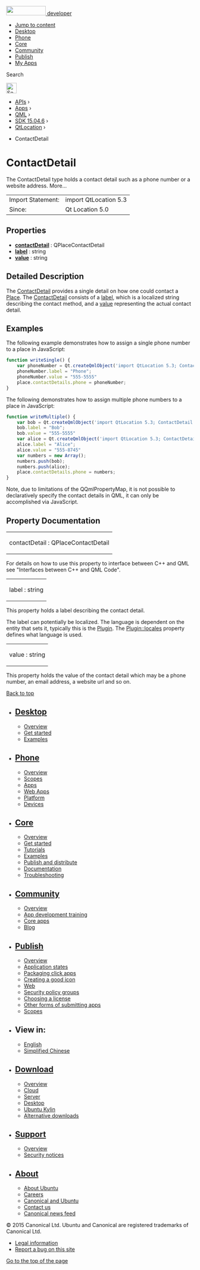 <a href="https://developer.ubuntu.com/" class="logo-ubuntu"><img src="https://developer.ubuntu.com/assets/sites/ubuntu/latest/u/img/logos/logo-ubuntu-orange.svg" width="106" height="25" /> <span>developer</span></a>

-   [Jump to content](index.html#main-content)
-   [Desktop](https://developer.ubuntu.com/en/desktop/)
-   [Phone](https://developer.ubuntu.com/en/phone/)
-   [Core](https://developer.ubuntu.com/core)
-   [Community](https://developer.ubuntu.com/en/community/)
-   [Publish](https://developer.ubuntu.com/en/publish/)
-   [My Apps](https://myapps.developer.ubuntu.com/)

Search

<img src="https://developer.ubuntu.com/assets/sites/ubuntu/latest/u/img/search-white.svg" alt="Search" height="28" />

-   [APIs](../../../../index.html) ›
-   [Apps](../../../index.html) ›
-   [QML](../../index.html) ›
-   [SDK 15.04.6](../index.html) ›
-   [QtLocation](../QtLocation/index.html) ›

<!-- -->

-   ContactDetail

ContactDetail
=============

<span class="subtitle"></span>
The ContactDetail type holds a contact detail such as a phone number or a website address. More...

|                   |                       |
|-------------------|-----------------------|
| Import Statement: | import QtLocation 5.3 |
| Since:            | Qt Location 5.0       |

<span id="properties"></span>
Properties
----------

-   ****[contactDetail](../../sdk-15.04.1/QtLocation.ContactDetail/index.html#contactDetail-prop)**** : QPlaceContactDetail
-   ****[label](../../sdk-15.04.1/QtLocation.ContactDetail/index.html#label-prop)**** : string
-   ****[value](../../sdk-15.04.1/QtLocation.ContactDetail/index.html#value-prop)**** : string

<span id="details"></span>
Detailed Description
--------------------

The [ContactDetail](../../sdk-15.04.1/QtLocation.ContactDetail/index.html) provides a single detail on how one could contact a [Place](../../sdk-15.04.1/QtLocation.location-cpp-qml/index.html#place). The [ContactDetail](../../sdk-15.04.1/QtLocation.ContactDetail/index.html) consists of a [label](../../sdk-15.04.1/QtLocation.ContactDetail/index.html#label-prop), which is a localized string describing the contact method, and a [value](../../sdk-15.04.1/QtLocation.ContactDetail/index.html#value-prop) representing the actual contact detail.

<span id="examples"></span>
Examples
--------

The following example demonstrates how to assign a single phone number to a place in JavaScript:

``` qml
function writeSingle() {
    var phoneNumber = Qt.createQmlObject('import QtLocation 5.3; ContactDetail {}', place);
    phoneNumber.label = "Phone";
    phoneNumber.value = "555-5555"
    place.contactDetails.phone = phoneNumber;
}
```

The following demonstrates how to assign multiple phone numbers to a place in JavaScript:

``` qml
function writeMultiple() {
    var bob = Qt.createQmlObject('import QtLocation 5.3; ContactDetail {}', place);
    bob.label = "Bob";
    bob.value = "555-5555"
    var alice = Qt.createQmlObject('import QtLocation 5.3; ContactDetail {}', place);
    alice.label = "Alice";
    alice.value = "555-8745"
    var numbers = new Array();
    numbers.push(bob);
    numbers.push(alice);
    place.contactDetails.phone = numbers;
}
```

Note, due to limitations of the QQmlPropertyMap, it is not possible to declaratively specify the contact details in QML, it can only be accomplished via JavaScript.

Property Documentation
----------------------

<table>
<colgroup>
<col width="100%" />
</colgroup>
<tbody>
<tr class="odd">
<td><p><span id="contactDetail-prop"></span><span class="name">contactDetail</span> : <span class="type">QPlaceContactDetail</span></p></td>
</tr>
</tbody>
</table>

For details on how to use this property to interface between C++ and QML see "Interfaces between C++ and QML Code".

<table>
<colgroup>
<col width="100%" />
</colgroup>
<tbody>
<tr class="odd">
<td><p><span id="label-prop"></span><span class="name">label</span> : <span class="type">string</span></p></td>
</tr>
</tbody>
</table>

This property holds a label describing the contact detail.

The label can potentially be localized. The language is dependent on the entity that sets it, typically this is the [Plugin](../../sdk-15.04.1/QtLocation.location-places-qml/index.html#plugin). The [Plugin::locales](../../sdk-15.04.1/QtLocation.Plugin/index.html#locales-prop) property defines what language is used.

<table>
<colgroup>
<col width="100%" />
</colgroup>
<tbody>
<tr class="odd">
<td><p><span id="value-prop"></span><span class="name">value</span> : <span class="type">string</span></p></td>
</tr>
</tbody>
</table>

This property holds the value of the contact detail which may be a phone number, an email address, a website url and so on.

[Back to top](index.html#)

-   [Desktop](https://developer.ubuntu.com/en/desktop/)
    ---------------------------------------------------

    -   [Overview](https://developer.ubuntu.com/en/desktop/)
    -   [Get started](http://snapcraft.io/?utm_source=developer.ubuntu.com&utm_medium=devportal&utm_term=snaps%20snapcraft%20desktop&utm_content=menu&utm_campaign=duc_snappers)
    -   [Examples](https://github.com/ubuntu/snappy-playpen)

-   [Phone](https://developer.ubuntu.com/en/phone/)
    -----------------------------------------------

    -   [Overview](https://developer.ubuntu.com/en/phone/)
    -   [Scopes](https://developer.ubuntu.com/en/phone/scopes/)
    -   [Apps](https://developer.ubuntu.com/en/phone/apps/)
    -   [Web Apps](https://developer.ubuntu.com/en/phone/web/)
    -   [Platform](https://developer.ubuntu.com/en/phone/platform/)
    -   [Devices](https://developer.ubuntu.com/en/phone/devices/)

-   [Core](https://developer.ubuntu.com/core)
    -----------------------------------------

    -   [Overview](https://developer.ubuntu.com/core)
    -   [Get started](https://developer.ubuntu.com/core/get-started)
    -   [Tutorials](https://developer.ubuntu.com/core/tutorials)
    -   [Examples](https://developer.ubuntu.com/core/examples)
    -   [Publish and distribute](https://developer.ubuntu.com/core/publish-and-distribute)
    -   [Documentation](https://developer.ubuntu.com/core/documentation)
    -   [Troubleshooting](https://developer.ubuntu.com/core/troubleshooting)

-   [Community](https://developer.ubuntu.com/en/community/)
    -------------------------------------------------------

    -   [Overview](https://developer.ubuntu.com/en/community/)
    -   [App development training](https://developer.ubuntu.com/en/community/training/)
    -   [Core apps](https://developer.ubuntu.com/en/community/core-apps/)
    -   [Blog](https://developer.ubuntu.com/en/community/blog/)

-   [Publish](https://developer.ubuntu.com/en/publish/)
    ---------------------------------------------------

    -   [Overview](https://developer.ubuntu.com/en/publish/)
    -   [Application states](https://developer.ubuntu.com/en/publish/application-states/)
    -   [Packaging click apps](https://developer.ubuntu.com/en/publish/packaging-click-apps/)
    -   [Creating a good icon](https://developer.ubuntu.com/en/publish/creating-a-good-icon/)
    -   [Web](https://developer.ubuntu.com/en/publish/web/)
    -   [Security policy groups](https://developer.ubuntu.com/en/publish/security-policy-groups/)
    -   [Choosing a license](https://developer.ubuntu.com/en/publish/choosing-a-license/)
    -   [Other forms of submitting apps](https://developer.ubuntu.com/en/publish/other-forms-of-submitting-apps/)
    -   [Scopes](https://developer.ubuntu.com/en/publish/scopes/)

-   View in:
    --------

    -   [English](index.html "Change to language: English")
    -   [Simplified Chinese](index.html "Change to language: Simplified Chinese")

-   [Download](http://ubuntu.com/download/)
    ---------------------------------------

    -   [Overview](http://ubuntu.com/download)
    -   [Cloud](http://ubuntu.com/download/cloud)
    -   [Server](http://ubuntu.com/download/server)
    -   [Desktop](http://ubuntu.com/download/desktop)
    -   [Ubuntu Kylin](http://ubuntu.com/download/ubuntu-kylin)
    -   [Alternative downloads](http://ubuntu.com/download/alternative-downloads)

-   [Support](http://ubuntu.com/support/)
    -------------------------------------

    -   [Overview](http://ubuntu.com/support)
    -   [Security notices](http://www.ubuntu.com/usn/)

-   [About](http://ubuntu.com/about/)
    ---------------------------------

    -   [About Ubuntu](http://ubuntu.com/about/about-ubuntu)
    -   [Careers](http://www.canonical.com/careers)
    -   [Canonical and Ubuntu](http://ubuntu.com/about/canonical-and-ubuntu)
    -   [Contact us](http://ubuntu.com/about/contact-us)
    -   [Canonical news feed](http://insights.ubuntu.com/feed/)

© 2015 Canonical Ltd. Ubuntu and Canonical are registered trademarks of Canonical Ltd.

-   [Legal information](http://www.ubuntu.com/legal)
-   [Report a bug on this site](https://bugs.launchpad.net/developer-ubuntu-com/)

<span class="accessibility-aid">[Go to the top of the page](index.html#)</span>
